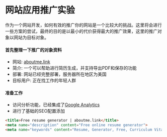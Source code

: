 # 网站应用推广实验

作为一个网站开发，如何有效的推广你的网站是一个比较大的挑战。这里将会进行一些方案的尝试，最终的目的是以最小的代价获得最大的推广效果，这里的推广对象以网站为目标对象。

#### 首先整理一下推广的对象资料

* 网站: [aboutme.link](https://aboutme.link)
* 简介: 一个可以帮助进行简历生成，并支持导出PDF和保存的功能
* 部署: 网站已经完整部署，服务器所在地区为美国
* 目标用户: 正在找工作的年轻人群

#### 准备工作

* 访问分析功能，已经集成了[Google Analytics](https://analytics.google.com/analytics/web/provision/#/provision)
* 进行了基础的SEO配置添加

```html
<title>Free resume generator | aboutme.link</title>
<meta name="description" content="Free online resume generator">
<meta name="keywords" content="Resume, Generator, Free, Curriculum Vitae, CV, aboutme">
```
